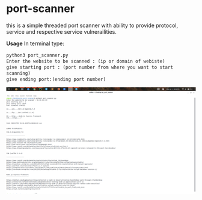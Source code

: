 # port-scanner
this is a simple threaded port scanner with ability to provide protocol, service and respective service vulnerailities.

**Usage**
In terminal type:
```
python3 port_scanner.py
Enter the website to be scanned : (ip or domain of webiste)
give starting port : (port number from where you want to start scanning)
give ending port:(ending port number)
```
![Screenshot](scanner_example.png)
